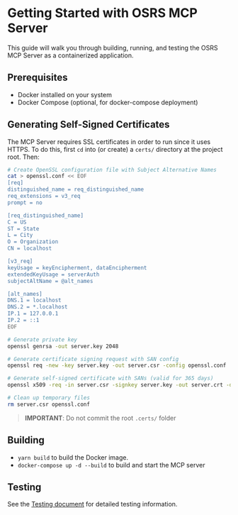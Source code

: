 # Getting Started with OSRS MCP Server

This guide will walk you through building, running, and testing the OSRS MCP Server as a containerized application.

## Prerequisites

- Docker installed on your system
- Docker Compose (optional, for docker-compose deployment)

## Generating Self-Signed Certificates
The MCP Server requires SSL certificates in order to run since it uses HTTPS. To do this, first
`cd` into (or create) a `certs/` directory at the project root. Then:

```sh
# Create OpenSSL configuration file with Subject Alternative Names
cat > openssl.conf << EOF
[req]
distinguished_name = req_distinguished_name
req_extensions = v3_req
prompt = no

[req_distinguished_name]
C = US
ST = State
L = City
O = Organization
CN = localhost

[v3_req]
keyUsage = keyEncipherment, dataEncipherment
extendedKeyUsage = serverAuth
subjectAltName = @alt_names

[alt_names]
DNS.1 = localhost
DNS.2 = *.localhost
IP.1 = 127.0.0.1
IP.2 = ::1
EOF

# Generate private key
openssl genrsa -out server.key 2048

# Generate certificate signing request with SAN config
openssl req -new -key server.key -out server.csr -config openssl.conf

# Generate self-signed certificate with SANs (valid for 365 days)
openssl x509 -req -in server.csr -signkey server.key -out server.crt -days 365 -extensions v3_req -extfile openssl.conf

# Clean up temporary files
rm server.csr openssl.conf
```

> **IMPORTANT**: Do not commit the root `.certs/` folder

## Building

- `yarn build` to build the Docker image.
- `docker-compose up -d --build` to build and start the MCP server

## Testing
See the [Testing document](./testing.md) for detailed testing information.
